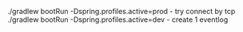 ./gradlew bootRun -Dspring.profiles.active=prod - try connect by tcp
./gradlew bootRun -Dspring.profiles.active=dev - create 1 eventlog

